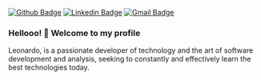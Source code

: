 [![Github Badge](https://img.shields.io/badge/-Github-000?style=flat-square&logo=Github&logoColor=white&link=https://github.com/lucasgdb)](https://github.com/leonardoquintania)
[![Linkedin Badge](https://img.shields.io/badge/-LinkedIn-blue?style=flat-square&logo=Linkedin&logoColor=white&link=https://www.linkedin.com/in/rebeccamanzi/)](https://www.linkedin.com/in/leonardoquintania/)
[![Gmail Badge](https://img.shields.io/badge/-Gmail-c14438?style=flat-square&logo=Gmail&logoColor=white&link=mailto:leonardoquintania@gmail.com)](mailto:leonardoquintania@gmail.com)

### Hellooo! 👋 Welcome to my profile

Leonardo, is a passionate developer of technology and the art of software development and analysis, seeking to constantly and effectively learn the best technologies today.

